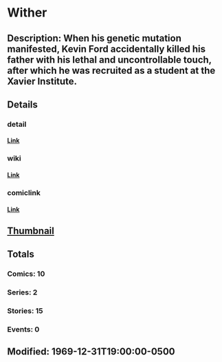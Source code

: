 # Wither
## Description: When his genetic mutation manifested, Kevin Ford accidentally killed his father with his lethal and uncontrollable touch, after which he was recruited as a student at the Xavier Institute.
## Details
### detail
#### [Link](http://marvel.com/characters/2586/wither?utm_campaign=apiRef&utm_source=225578a89fc76f3d20fbffda5d17a88d)
### wiki
#### [Link](http://marvel.com/universe/Wither?utm_campaign=apiRef&utm_source=225578a89fc76f3d20fbffda5d17a88d)
### comiclink
#### [Link](http://marvel.com/comics/characters/1011043/wither?utm_campaign=apiRef&utm_source=225578a89fc76f3d20fbffda5d17a88d)
## [Thumbnail](http://i.annihil.us/u/prod/marvel/i/mg/5/b0/4c003235e6f1d.jpg)
## Totals
### Comics: 10
### Series: 2
### Stories: 15
### Events: 0
## Modified: 1969-12-31T19:00:00-0500